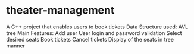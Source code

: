 # theater-management
A C++ project that enables users to book tickets
Data Structure used: AVL tree
Main Features:
Add user
User login and password validation
Select desired seats
Book tickets
Cancel tickets
Display of the seats in tree manner
